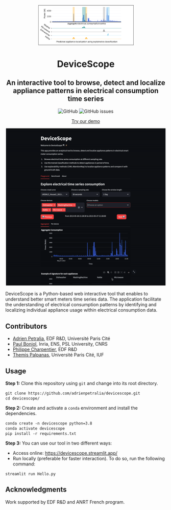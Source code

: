 <p align="center">
<img width="300" src="./Figures/logo.png"/>
</p>
<h1 align="center">DeviceScope</h1>

<h2 align="center">An interactive tool to browse, detect and localize appliance patterns in electrical consumption time series</h2>

<div align="center">
<p>
<img alt="GitHub" src="https://img.shields.io/github/license/boniolp/whichdevice"> <img alt="GitHub issues" src="https://img.shields.io/github/issues/boniolp/whichdevice">
</p>
</div>

<p align="center"><a href="https://devicescope.streamlit.app/">Try our demo</a></p>
<p align="center">
<img width="500" src="./Figures/deviceScope_demo.gif"/>
</p>


DeviceScope is a Python-based web interactive tool that enables to understand better smart meters time series data.
The application facilitate the understanding of electrical consumption patterns by identifying and localizing individual appliance usage within electrical consumption data.


## Contributors

* [Adrien Petralia](https://adrienpetralia.github.io/), EDF R&D, Université Paris Cité
* [Paul Boniol](https://boniolp.github.io/), Inria, ENS, PSL University, CNRS
* [Philippe Charpentier](https://www.researchgate.net/profile/Philippe-Charpentier), EDF R&D
* [Themis Palpanas](https://helios2.mi.parisdescartes.fr/~themisp/), Université Paris Cité, IUF

## Usage

**Step 1:** Clone this repository using `git` and change into its root directory.

```(bash)
git clone https://github.com/adrienpetralia/devicescope.git
cd devicescope/
```

**Step 2:** Create and activate a `conda` environment and install the dependencies.

```(bash)
conda create -n devicescope python=3.8
conda activate devicescope
pip install -r requirements.txt
```

**Step 3:** You can use our tool in two different ways: 

- Access online: https://devicescope.streamlit.app/
- Run locally (preferable for faster interaction). To do so, run the following command:

```(bash)
streamlit run Hello.py
```

## Acknowledgments

Work supported by EDF R&D and ANRT French program.
